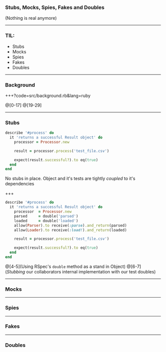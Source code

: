 ### Stubs, Mocks, Spies, Fakes and Doubles
(Nothing is real anymore)

---

### TIL:

- Stubs
- Mocks
- Spies
- Fakes
- Doubles

---

### Background

+++?code=src/background.rb&lang=ruby

@[0-17]
@[19-29]

---

### Stubs

```ruby
describe '#process' do
  it 'returns a successful Result object' do
    processor = Processor.new

    result = processor.process('test_file.csv')

    expect(result.successful?).to eq(true)
  end
end
```

No stubs in place. Object and it's tests are tightly _coupled_ to it's dependencies

+++

```ruby
describe '#process' do
  it 'returns a successful Result object' do
    processor  = Processor.new
    parsed     = double('parsed')
    loaded     = double('loaded')
    allow(Parser).to receive(:parse).and_return(parsed)
    allow(Loader).to receive(:load!).and_return(loaded)

    result = processor.process('test_file.csv')

    expect(result.successful?).to eq(true)
  end
end
```

@[4-5](Using RSpec's `double` method as a stand in Object)
@[6-7](_Stubbing_ our collaborators internal implementation with our test doubles)

---

### Mocks

---

### Spies

---

### Fakes

---

### Doubles
